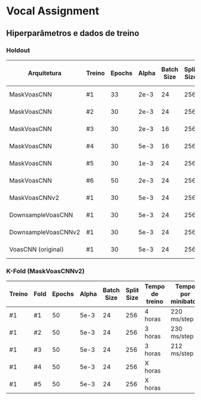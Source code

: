 # **Vocal Assignment**

## **Hiperparâmetros e dados de treino**

### **Holdout**

| Arquitetura           | Treino | Epochs | Alpha | Batch Size | Split Size | Tempo de treino | Tempo por minibatch | Tensorboard | Early Stopping | Train | Dev | Test |
|-----------------------|--------|--------|-------|------------|------------|-----------------|---------------------|-------------|----------------|-------|-----|------|
| MaskVoasCNN           |   #1   | 33     | 2e-3  | 24         | 256        | 4 horas         |                     | Não         | Não            | 1000  | 300 | 805  |
| MaskVoasCNN           |   #2   | 30     | 2e-3  | 24         | 256        | 4 horas         |                     | Sim         | Não            | 1000  | 300 | 805  |
| MaskVoasCNN           |   #3   | 30     | 2e-3  | 16         | 256        | 4 horas         |                     | Sim         | Não            | 1000  | 300 | 805  |
| MaskVoasCNN           |   #4   | 30     | 5e-3  | 16         | 256        | 4 horas         |                     | Sim         | Não            | 1000  | 300 | 805  |
| MaskVoasCNN           |   #5   | 30     | 1e-3  | 24         | 256        | 4 horas         |                     | Sim         | Não            | 1000  | 300 | 805  |
| MaskVoasCNN           |   #6   | 50     | 2e-3  | 24         | 256        | 6,5 horas       |                     | Sim         | Não            | 1000  | 300 | 805  |
| MaskVoasCNNv2         |   #1   | 30     | 5e-3  | 24         | 256        | 4 horas         |                     | Sim         | Não            | 1000  | 300 | 805  |
| DownsampleVoasCNN     |   #1   | 30     | 5e-3  | 24         | 256        | 4 horas         |                     | Sim         | Não            | 1000  | 300 | 805  |
| DownsampleVoasCNNv2   |   #1   | 30     | 5e-3  | 24         | 256        | 4 horas         |                     | Sim         | Não            | 1000  | 300 | 805  |
| VoasCNN (original)    |   #1   | 30     | 5e-3  | 24         | 256        | 12 horas        | 664 ms/step         | Sim         | Não            | 1000  | 300 | 805  |

### **K-Fold (MaskVoasCNNv2)**

| Treino | Fold | Epochs | Alpha | Batch Size | Split Size | Tempo de treino | Tempo por minibatch | Tensorboard | Early Stopping | Train | Dev | Test |
|--------|------|--------|-------|------------|------------|-----------------|---------------------|-------------|----------------|-------|-----|------|
|   #1   |  #1  | 50     | 5e-3  | 24         | 256        | 4 horas         | 220 ms/step         | Sim         | Sim (6 epochs) | 3200  | 800 | 805  |
|   #1   |  #2  | 50     | 5e-3  | 24         | 256        | 3 horas         | 230 ms/step         | Sim         | Sim (6 epochs) | 3200  | 800 | 805  |
|   #1   |  #3  | 50     | 5e-3  | 24         | 256        | 3 horas         | 212 ms/step         | Sim         | Sim (6 epochs) | 3200  | 800 | 805  |
|   #1   |  #4  | 50     | 5e-3  | 24         | 256        | X horas         |                     | Sim         | Sim (6 epochs) | 3200  | 800 | 805  |
|   #1   |  #5  | 50     | 5e-3  | 24         | 256        | X horas         |                     | Sim         | Sim (6 epochs) | 3200  | 800 | 805  |